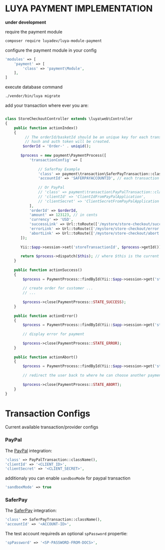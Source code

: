 LUYA PAYMENT IMPLEMENTATION
===========================

**under development**

require the payment module

```sh
composer require luyadev/luya-module-payment
```

configure the payment module in your config

```php
'modules' => [
    'payment' => [
        'class' => 'payment\Module',
    ],
]
```

execute database command

```sh
./vendor/bin/luya migrate
```


add your transaction where ever you are:


```php

class StoreCheckoutController extends \luya\web\Controller
{
    public function actionIndex()
    {
         // The orderId/basketId should be an unique key for each transaction. based on this key the transacton
         // hash and auth token will be created.
        $orderId = 'Order-' . uniqid();
        
       $process = new payment\PaymentProcess([
           'transactionConfig' => [
           
               // SaferPay Example
               'class' => payment\transaction\SaferPayTransaction::className(),
               'accountId' => 'SAFERPAYACCOUNTID', // each transaction can have specific attributes, saferpay requires an accountId',
               
               // Or PayPal
               // 'class' => payment\transaction\PayPalTransaction::className(),
               // 'clientId' => 'ClientIdFromPayPalApplication',
               // 'clientSecret' => 'ClientSecretFromPayPalApplication',
           ],
           'orderId' => $orderId,
           'amount' => 123123, // in cents
           'currency' => 'USD',
           'successLink' => Url::toRoute(['/mystore/store-checkout/success'], true), // user has paid successfull
           'errorLink' => Url::toRoute(['/mystore/store-checkout/error'], true), // user got a payment error
           'abortLink' => Url::toRoute(['/mystore/store-checkout/abort'], true), // user has pushed the back button
       ]);
        
       Yii::$app->session->set('storeTransactionId', $process->getId()); // you can store this information in your shop logic to know the transaction id later on!
        
       return $process->dispatch($this); // where $this is the current controller environment
    }
    
    public function actionSuccess()
    {
        $process = PaymentProcess::findById(Yii::$app->session->get('storeTransactionId', 0));
        
        // create order for customer ...
        // ...
        
        $process->close(PaymentProcess::STATE_SUCCESS);
    }
    
    public function actionError()
    {
        $process = PaymentProcess::findById(Yii::$app->session->get('storeTransactionId', 0));
        
        // display error for payment
        
        $process->close(PaymentProcess::STATE_ERROR);
    }
    
    public function actionAbort()
    {
        $process = PaymentProcess::findById(Yii::$app->session->get('storeTransactionId', 0));
        
        // redirect the user back to where he can choose another payment.
        
        $process->close(PaymentProcess::STATE_ABORT);
    }
}
```

Transaction Configs
===================

Current available transaction/provider configs

### PayPal

The [PayPal](https://paypal.com) integration:

```php
'class' => PayPalTransaction::className(),
'clientId' => '<CLIENT_ID>',
'clientSecret' => '<CLIENT_SECRET>',
```

additionaly you can enable `sandboxMode` for paypal transaction

```php
'sandboxMode' => true
```

### SaferPay

The [SaferPay](https://saferpay.com) integration:

```php
'class' => SaferPayTransaction::className(),
'accountId' => '<ACCOUNT-ID>',
```

The test account requireds an optional `spPassword` propertie:

```php
'spPassword' => '<SP-PASSWORD-FROM-DOCS>',
```